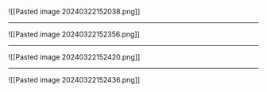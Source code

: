 ![[Pasted image 20240322152038.png]]

---
![[Pasted image 20240322152356.png]]

---
![[Pasted image 20240322152420.png]]

---
![[Pasted image 20240322152436.png]]
